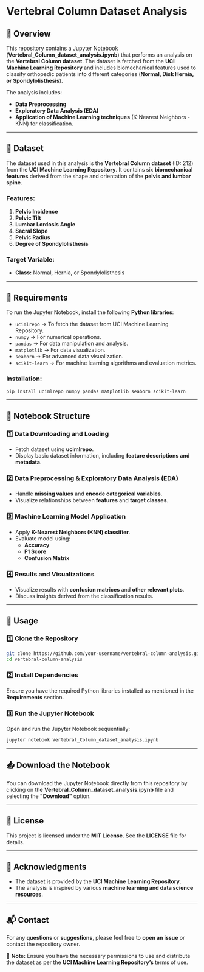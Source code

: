 # Vertebral Column Dataset Analysis

## 📌 Overview
This repository contains a Jupyter Notebook (**Vertebral_Column_dataset_analysis.ipynb**) that performs an analysis on the **Vertebral Column dataset**. The dataset is fetched from the **UCI Machine Learning Repository** and includes biomechanical features used to classify orthopedic patients into different categories (**Normal, Disk Hernia, or Spondylolisthesis**). 

The analysis includes:
- **Data Preprocessing**
- **Exploratory Data Analysis (EDA)**
- **Application of Machine Learning techniques** (K-Nearest Neighbors - KNN) for classification.

---

## 📂 Dataset
The dataset used in this analysis is the **Vertebral Column dataset** (ID: 212) from the **UCI Machine Learning Repository**. It contains six **biomechanical features** derived from the shape and orientation of the **pelvis and lumbar spine**.

### **Features:**
1. **Pelvic Incidence**
2. **Pelvic Tilt**
3. **Lumbar Lordosis Angle**
4. **Sacral Slope**
5. **Pelvic Radius**
6. **Degree of Spondylolisthesis**

### **Target Variable:**
- **Class:** Normal, Hernia, or Spondylolisthesis

---

## 🔧 Requirements
To run the Jupyter Notebook, install the following **Python libraries**:

- `ucimlrepo` → To fetch the dataset from UCI Machine Learning Repository.
- `numpy` → For numerical operations.
- `pandas` → For data manipulation and analysis.
- `matplotlib` → For data visualization.
- `seaborn` → For advanced data visualization.
- `scikit-learn` → For machine learning algorithms and evaluation metrics.

### **Installation:**
```sh
pip install ucimlrepo numpy pandas matplotlib seaborn scikit-learn
```

---

## 📑 Notebook Structure
### **1️⃣ Data Downloading and Loading**
- Fetch dataset using **ucimlrepo**.
- Display basic dataset information, including **feature descriptions and metadata**.

### **2️⃣ Data Preprocessing & Exploratory Data Analysis (EDA)**
- Handle **missing values** and **encode categorical variables**.
- Visualize relationships between **features** and **target classes**.

### **3️⃣ Machine Learning Model Application**
- Apply **K-Nearest Neighbors (KNN) classifier**.
- Evaluate model using:
  - **Accuracy**
  - **F1 Score**
  - **Confusion Matrix**

### **4️⃣ Results and Visualizations**
- Visualize results with **confusion matrices** and **other relevant plots**.
- Discuss insights derived from the classification results.

---

## 🚀 Usage
### **1️⃣ Clone the Repository**
```sh
git clone https://github.com/your-username/vertebral-column-analysis.git
cd vertebral-column-analysis
```

### **2️⃣ Install Dependencies**
Ensure you have the required Python libraries installed as mentioned in the **Requirements** section.

### **3️⃣ Run the Jupyter Notebook**
Open and run the Jupyter Notebook sequentially:
```sh
jupyter notebook Vertebral_Column_dataset_analysis.ipynb
```

---

## 📥 Download the Notebook
You can download the Jupyter Notebook directly from this repository by clicking on the **Vertebral_Column_dataset_analysis.ipynb** file and selecting the **"Download"** option.

---

## 📜 License
This project is licensed under the **MIT License**. See the **LICENSE** file for details.

---

## 🙌 Acknowledgments
- The dataset is provided by the **UCI Machine Learning Repository**.
- The analysis is inspired by various **machine learning and data science resources**.

---

## 📬 Contact
For any **questions** or **suggestions**, please feel free to **open an issue** or contact the repository owner.

📌 **Note:** Ensure you have the necessary permissions to use and distribute the dataset as per the **UCI Machine Learning Repository’s** terms of use.
